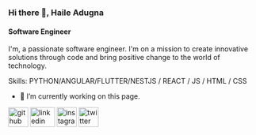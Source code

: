 ### Hi there 👋, Haile Adugna
#### Software Engineer
 I'm, a passionate software engineer. I'm on a mission to create innovative solutions through code and bring positive change to the world of technology.

Skills: PYTHON/ANGULAR/FLUTTER/NESTJS / REACT / JS / HTML / CSS

- 🔭 I’m currently working on this page. 


[<img src='https://cdn.jsdelivr.net/npm/simple-icons@3.0.1/icons/github.svg' alt='github' height='40'>](https://github.com/haileadugna)  [<img src='https://cdn.jsdelivr.net/npm/simple-icons@3.0.1/icons/linkedin.svg' alt='linkedin' height='40' width='50'>](https://www.linkedin.com/in/HaileAdugna/)  [<img src='https://cdn.jsdelivr.net/npm/simple-icons@3.0.1/icons/instagram.svg' alt='instagram' height='40'>](https://www.instagram.com/haile__a/)  [<img src='https://cdn.jsdelivr.net/npm/simple-icons@3.0.1/icons/twitter.svg' alt='twitter' height='40'>](https://twitter.com/HaileAdugna7)  

